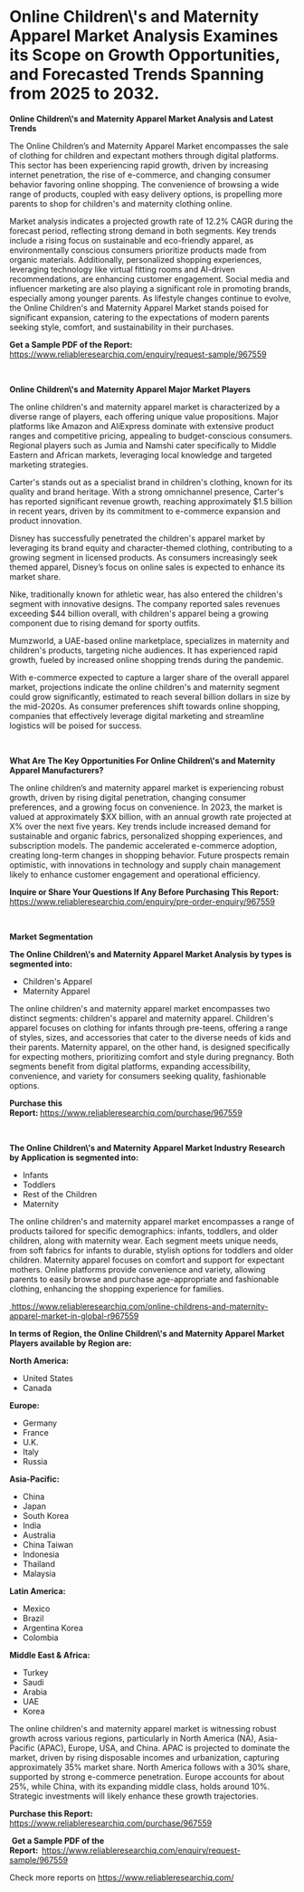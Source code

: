<p><h1>Online Children\'s and Maternity Apparel Market Analysis Examines its Scope on Growth Opportunities, and Forecasted Trends Spanning from 2025 to 2032.</h1></p><p><strong>Online Children\'s and Maternity Apparel Market Analysis and Latest Trends</strong></p>
<p><p>The Online Children’s and Maternity Apparel Market encompasses the sale of clothing for children and expectant mothers through digital platforms. This sector has been experiencing rapid growth, driven by increasing internet penetration, the rise of e-commerce, and changing consumer behavior favoring online shopping. The convenience of browsing a wide range of products, coupled with easy delivery options, is propelling more parents to shop for children's and maternity clothing online.</p><p>Market analysis indicates a projected growth rate of 12.2% CAGR during the forecast period, reflecting strong demand in both segments. Key trends include a rising focus on sustainable and eco-friendly apparel, as environmentally conscious consumers prioritize products made from organic materials. Additionally, personalized shopping experiences, leveraging technology like virtual fitting rooms and AI-driven recommendations, are enhancing customer engagement. Social media and influencer marketing are also playing a significant role in promoting brands, especially among younger parents. As lifestyle changes continue to evolve, the Online Children's and Maternity Apparel Market stands poised for significant expansion, catering to the expectations of modern parents seeking style, comfort, and sustainability in their purchases.</p></p>
<p><strong>Get a Sample PDF of the Report:&nbsp;</strong> <a href="https://www.reliableresearchiq.com/enquiry/request-sample/967559?utm_campaign=3106&utm_medium=2&utm_source=Github&utm_content=ia&utm_term=30032025&utm_id=online-childrens-and-maternity-apparel">https://www.reliableresearchiq.com/enquiry/request-sample/967559</a></p>
<p>&nbsp;</p>
<p><strong>Online Children\'s and Maternity Apparel Major Market Players</strong></p>
<p><p>The online children's and maternity apparel market is characterized by a diverse range of players, each offering unique value propositions. Major platforms like Amazon and AliExpress dominate with extensive product ranges and competitive pricing, appealing to budget-conscious consumers. Regional players such as Jumia and Namshi cater specifically to Middle Eastern and African markets, leveraging local knowledge and targeted marketing strategies.</p><p>Carter's stands out as a specialist brand in children's clothing, known for its quality and brand heritage. With a strong omnichannel presence, Carter's has reported significant revenue growth, reaching approximately $1.5 billion in recent years, driven by its commitment to e-commerce expansion and product innovation.</p><p>Disney has successfully penetrated the children's apparel market by leveraging its brand equity and character-themed clothing, contributing to a growing segment in licensed products. As consumers increasingly seek themed apparel, Disney’s focus on online sales is expected to enhance its market share.</p><p>Nike, traditionally known for athletic wear, has also entered the children's segment with innovative designs. The company reported sales revenues exceeding $44 billion overall, with children's apparel being a growing component due to rising demand for sporty outfits.</p><p>Mumzworld, a UAE-based online marketplace, specializes in maternity and children's products, targeting niche audiences. It has experienced rapid growth, fueled by increased online shopping trends during the pandemic.</p><p>With e-commerce expected to capture a larger share of the overall apparel market, projections indicate the online children's and maternity segment could grow significantly, estimated to reach several billion dollars in size by the mid-2020s. As consumer preferences shift towards online shopping, companies that effectively leverage digital marketing and streamline logistics will be poised for success.</p></p>
<p>&nbsp;</p>
<p><strong>What Are The Key Opportunities For Online Children\'s and Maternity Apparel Manufacturers?</strong></p>
<p><p>The online children’s and maternity apparel market is experiencing robust growth, driven by rising digital penetration, changing consumer preferences, and a growing focus on convenience. In 2023, the market is valued at approximately $XX billion, with an annual growth rate projected at X% over the next five years. Key trends include increased demand for sustainable and organic fabrics, personalized shopping experiences, and subscription models. The pandemic accelerated e-commerce adoption, creating long-term changes in shopping behavior. Future prospects remain optimistic, with innovations in technology and supply chain management likely to enhance customer engagement and operational efficiency.</p></p>
<p><strong>Inquire or Share Your Questions If Any Before Purchasing This Report:</strong> <a href="https://www.reliableresearchiq.com/enquiry/pre-order-enquiry/967559?utm_campaign=3106&utm_medium=2&utm_source=Github&utm_content=ia&utm_term=30032025&utm_id=online-childrens-and-maternity-apparel">https://www.reliableresearchiq.com/enquiry/pre-order-enquiry/967559</a></p>
<p>&nbsp;</p>
<p><strong>Market Segmentation</strong></p>
<p><strong>The Online Children\'s and Maternity Apparel Market Analysis by types is segmented into:</strong></p>
<p><ul><li>Children's Apparel</li><li>Maternity Apparel</li></ul></p>
<p><p>The online children's and maternity apparel market encompasses two distinct segments: children's apparel and maternity apparel. Children's apparel focuses on clothing for infants through pre-teens, offering a range of styles, sizes, and accessories that cater to the diverse needs of kids and their parents. Maternity apparel, on the other hand, is designed specifically for expecting mothers, prioritizing comfort and style during pregnancy. Both segments benefit from digital platforms, expanding accessibility, convenience, and variety for consumers seeking quality, fashionable options.</p></p>
<p><strong>Purchase this Report:&nbsp;</strong><a href="https://www.reliableresearchiq.com/purchase/967559?utm_campaign=3106&utm_medium=2&utm_source=Github&utm_content=ia&utm_term=30032025&utm_id=online-childrens-and-maternity-apparel">https://www.reliableresearchiq.com/purchase/967559</a></p>
<p>&nbsp;</p>
<p><strong>The Online Children\'s and Maternity Apparel Market Industry Research by Application is segmented into:</strong></p>
<p><ul><li>Infants</li><li>Toddlers</li><li>Rest of the Children</li><li>Maternity</li></ul></p>
<p><p>The online children's and maternity apparel market encompasses a range of products tailored for specific demographics: infants, toddlers, and older children, along with maternity wear. Each segment meets unique needs, from soft fabrics for infants to durable, stylish options for toddlers and older children. Maternity apparel focuses on comfort and support for expectant mothers. Online platforms provide convenience and variety, allowing parents to easily browse and purchase age-appropriate and fashionable clothing, enhancing the shopping experience for families.</p></p>
<p><a href="https://www.reliableresearchiq.com/online-childrens-and-maternity-apparel-market-in-global-r967559?utm_campaign=3106&utm_medium=2&utm_source=Github&utm_content=ia&utm_term=30032025&utm_id=online-childrens-and-maternity-apparel">&nbsp;https://www.reliableresearchiq.com/online-childrens-and-maternity-apparel-market-in-global-r967559</a></p>
<p><strong>In terms of Region, the Online Children\'s and Maternity Apparel Market Players available by Region are:</strong></p>
<p>
    <p> <strong> North America: </strong>
        <ul>
            <li>United States</li>
            <li>Canada</li>
        </ul>
        </p> 
    <p> <strong> Europe: </strong>
        <ul>
            <li>Germany</li>
            <li>France</li>
            <li>U.K.</li>
            <li>Italy</li>
            <li>Russia</li>
        </ul>
        </p> 
    <p> <strong> Asia-Pacific: </strong>
        <ul>
            <li>China</li>
            <li>Japan</li>
            <li>South Korea</li>
            <li>India</li>
            <li>Australia</li>
            <li>China Taiwan</li>
            <li>Indonesia</li>
            <li>Thailand</li>
            <li>Malaysia</li>
        </ul>
        </p> 
    <p> <strong> Latin America: </strong>
        <ul>
            <li>Mexico</li>
            <li>Brazil</li>
            <li>Argentina Korea</li>
            <li>Colombia</li>
        </ul>
        </p> 
    <p> <strong> Middle East & Africa: </strong>
        <ul>
            <li>Turkey</li>
            <li>Saudi</li>
            <li>Arabia</li>
            <li>UAE</li>
            <li>Korea</li>
        </ul>
    </p>
    </p>
<p><p>The online children's and maternity apparel market is witnessing robust growth across various regions, particularly in North America (NA), Asia-Pacific (APAC), Europe, USA, and China. APAC is projected to dominate the market, driven by rising disposable incomes and urbanization, capturing approximately 35% market share. North America follows with a 30% share, supported by strong e-commerce penetration. Europe accounts for about 25%, while China, with its expanding middle class, holds around 10%. Strategic investments will likely enhance these growth trajectories.</p></p>
<p><strong>Purchase this Report: </strong><a href="https://www.reliableresearchiq.com/purchase/967559?utm_campaign=3106&utm_medium=2&utm_source=Github&utm_content=ia&utm_term=30032025&utm_id=online-childrens-and-maternity-apparel">https://www.reliableresearchiq.com/purchase/967559</a></p>
<p>&nbsp;<strong>Get a Sample PDF of the Report:&nbsp;&nbsp;</strong><a href="https://www.reliableresearchiq.com/enquiry/request-sample/967559?utm_campaign=3106&utm_medium=2&utm_source=Github&utm_content=ia&utm_term=30032025&utm_id=online-childrens-and-maternity-apparel">https://www.reliableresearchiq.com/enquiry/request-sample/967559</a></p>
<p><strong></strong></p>
<p>Check more reports on <a href="https://www.reliableresearchiq.com/?utm_campaign=3106&utm_medium=2&utm_source=Github&utm_content=ia&utm_term=30032025&utm_id=online-childrens-and-maternity-apparel">https://www.reliableresearchiq.com/</a></p>